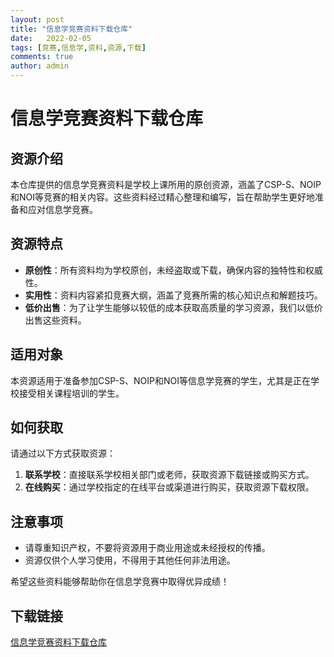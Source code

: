 ```yaml
---
layout: post
title: "信息学竞赛资料下载仓库"
date:   2022-02-05
tags: [竞赛,信息学,资料,资源,下载]
comments: true
author: admin
---
```

# 信息学竞赛资料下载仓库

## 资源介绍

本仓库提供的信息学竞赛资料是学校上课所用的原创资源，涵盖了CSP-S、NOIP和NOI等竞赛的相关内容。这些资料经过精心整理和编写，旨在帮助学生更好地准备和应对信息学竞赛。

## 资源特点

- **原创性**：所有资料均为学校原创，未经盗取或下载，确保内容的独特性和权威性。
- **实用性**：资料内容紧扣竞赛大纲，涵盖了竞赛所需的核心知识点和解题技巧。
- **低价出售**：为了让学生能够以较低的成本获取高质量的学习资源，我们以低价出售这些资料。

## 适用对象

本资源适用于准备参加CSP-S、NOIP和NOI等信息学竞赛的学生，尤其是正在学校接受相关课程培训的学生。

## 如何获取

请通过以下方式获取资源：

1. **联系学校**：直接联系学校相关部门或老师，获取资源下载链接或购买方式。
2. **在线购买**：通过学校指定的在线平台或渠道进行购买，获取资源下载权限。

## 注意事项

- 请尊重知识产权，不要将资源用于商业用途或未经授权的传播。
- 资源仅供个人学习使用，不得用于其他任何非法用途。

希望这些资料能够帮助你在信息学竞赛中取得优异成绩！

## 下载链接

[信息学竞赛资料下载仓库](https://pan.quark.cn/s/13d2394c0d55)